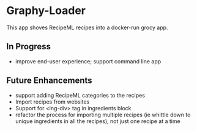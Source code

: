 # Graphy-Loader

This app shoves RecipeML recipes into a docker-run grocy app.

## In Progress

- improve end-user experience; support command line app

## Future Enhancements

- support adding RecipeML categories to the recipes
- Import recipes from websites
- Support for \<ing-div\> tag in ingredients block
- refactor the process for importing multiple recipes (ie whittle down to unique ingredients in all the recipes), not just one recipe at a time
